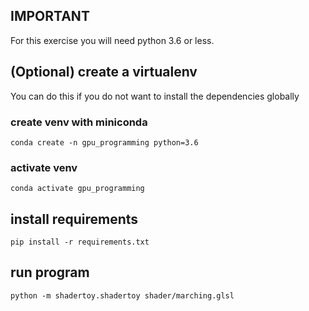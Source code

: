 ## IMPORTANT

For this exercise you will need python 3.6 or less.

## (Optional) create a virtualenv

You can do this if you do not want to install the dependencies globally

### create venv with miniconda

    conda create -n gpu_programming python=3.6

### activate venv

    conda activate gpu_programming    

## install requirements

    pip install -r requirements.txt

## run program

	python -m shadertoy.shadertoy shader/marching.glsl
